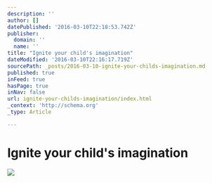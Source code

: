 ```yaml
---
description: ''
author: []
datePublished: '2016-03-10T22:18:53.742Z'
publisher:
  domain: ''
  name: ''
title: "Ignite your child's imagination"
dateModified: '2016-03-10T22:16:17.719Z'
sourcePath: _posts/2016-03-10-ignite-your-childs-imagination.md
published: true
inFeed: true
hasPage: true
inNav: false
url: ignite-your-childs-imagination/index.html
_context: 'http://schema.org'
_type: Article

---
```

# Ignite your child's imagination
![](https://the-grid-user-content.s3-us-west-2.amazonaws.com/ade9b671-3199-4267-86aa-518739f90954.png)